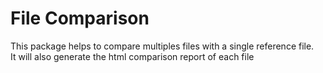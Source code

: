 # File Comparison

This package helps to compare multiples files with a single reference file.<br>
It will also generate the html comparison report of each file
